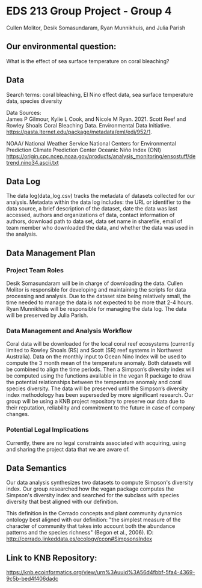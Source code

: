 # EDS 213 Group Project - Group 4

Cullen Molitor, Desik Somasundaram, Ryan Munnikhuis, and Julia Parish

## Our environmental question:
What is the effect of sea surface temperature on coral bleaching?

## Data
Search terms: coral bleaching, El Nino effect data, sea surface temperature data, species diversity

Data Sources:\
James P Gilmour, Kylie L Cook, and Nicole M Ryan. 2021. Scott Reef and Rowley Shoals Coral Bleaching Data. Environmental Data Initiative. https://pasta.lternet.edu/package/metadata/eml/edi/952/1.

NOAA/ National Weather Service National Centers for Environmental Prediction Climate Prediction Center Oceanic Niño Index (ONI) https://origin.cpc.ncep.noaa.gov/products/analysis_monitoring/ensostuff/detrend.nino34.ascii.txt


## Data Log 

The data log(data_log.csv) tracks the metadata of datasets collected for our analysis. Metadata within the data log includes: the URL or identifier to the data source, a brief description of the dataset, date the data was last accessed, authors and organizations of data, contact information of authors, download path to data set, data set name in sharefile, email of team member who downloaded the data, and whether the data was used in the analysis. 

## Data Management Plan

### Project Team Roles
Desik Somasundaram will be in charge of downloading the data. Cullen Molitor is responsible for developing and maintaining the scripts for data processing and analysis. Due to the dataset size being relatively small, the time needed to manage the data is not expected to be more that 2-4 hours. Ryan Munnikhuis will be responsible for managing the data log. The data will be preserved by Julia Parish.

### Data Management and Analysis Workflow
Coral data will be downloaded for the local coral reef ecosystems (currently limited to Rowley Shoals (RS) and Scott (SR) reef systems in Northwest Australia). Data on the monthly input to Ocean Nino Index will be used to compute the 3 month mean of the temperature anomaly. Both datasets will be combined to align the time periods. Then a Simpson’s diversity index will be computed using the functions available in the vegan R package to draw the potential relationships between the temperature anomaly and coral species diversity. The data will be preserved until the Simpson’s diversity index methodology has been superseded by more significant research. Our group will be using a KNB project repository to preserve our data due to their reputation, reliability and commitment to the future in case of company changes. 

### Potential Legal Implications
Currently, there are no legal constraints associated with acquiring, using and sharing the project data that we are aware of.

## Data Semantics
Our data analysis synthesizes two datasets to compute Simpson's diversity index. Our group researched how the vegan package computes the
Simpson's diversity index and searched for the subclass with species diversity that best aligned with our definition. 

This definition in the Cerrado concepts and plant community dynamics ontology best aligned with our definition:
"the simplest measure of the character of community that takes into account both the abundance patterns
and the species richness" (Begon et al., 2006).
ID: http://cerrado.linkeddata.es/ecology/ccon#SimpsonsIndex

## Link to KNB Repository:
https://knb.ecoinformatics.org/view/urn%3Auuid%3A56d4fbbf-5fa4-4369-9c5b-bed4f406dadc


